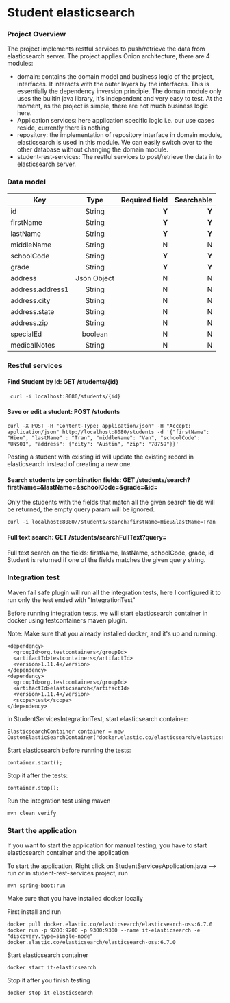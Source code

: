 # Student elasticsearch

### Project Overview
The project implements restful services to push/retrieve the data from elasticsearch server.
The project applies Onion architecture, there are 4 modules:
  - domain: contains the domain model and business logic of the project, interfaces. It interacts with the outer layers by the interfaces. This is essentially the dependency inversion principle. The domain module only uses the builtin java library, it's independent and very easy to test. At the moment, as the project is simple, there are not much business logic here.
  - Application services: here application specific logic i.e. our use cases reside, currently there is nothing
  - repository: the implementation of repository interface in domain module, elasticsearch is used in this module. We can easily switch over to the other database without changing the domain module.
  - student-rest-services: The restful services to post/retrieve the data in to elasticsearch server.

### Data model

| Key        | Type           | Required field  | Searchable|
| ------------- |:-------------:| -----:| ------:|
| id      | String | **Y** |**Y**|
| firstName      | String      |   **Y** | **Y**|
| lastName | String      |    **Y** | **Y** |
| middleName | String      |    N | N |
| schoolCode | String      |    **Y** | **Y** |
| grade | String      |    **Y** | **Y** |
| address | Json Object      |    N | N |
| address.address1 | String      |    N | N |
| address.city | String      |    N | N |
| address.state | String      |    N | N |
| address.zip | String      |    N | N |
| specialEd | boolean      |    N | N |
| medicalNotes | String      |    N | N |

### Restful services
#### Find Student by Id: GET /students/{id}
```
 curl -i localhost:8080/students/{id}
```

#### Save or edit a student: POST /students
```
curl -X POST -H "Content-Type: application/json" -H "Accept: application/json" http://localhost:8080/students -d '{"firstName": "Hieu", "lastName" : "Tran", "middleName": "Van", "schoolCode": "UNS01", "address": {"city": "Austin", "zip": "78759"}}'
```
Posting a student with existing id will update the existing record in elasticsearch instead of creating a new one.


#### Search students by combination fields: GET /students/search?firstName=&lastName=&schoolCode=&grade=&id=
Only the students with the fields that match all the given search fields will be returned, the empty query param will be ignored.
```
curl -i localhost:8080//students/search?firstName=Hieu&lastName=Tran
```


#### Full text search: GET /students/searchFullText?query=
Full text search on the fields: firstName, lastName, schoolCode, grade, id
Student is returned if one of the fields matches the given query string.


### Integration test
Maven fail safe plugin will run all the integration tests, here I configured it to run only the test ended with "IntegrationTest"

Before running integration tests, we will start elasticsearch container in docker using testcontainers maven plugin.

Note: Make sure that you already installed docker, and it's up and running.
```
<dependency>
  <groupId>org.testcontainers</groupId>
  <artifactId>testcontainers</artifactId>
  <version>1.11.4</version>
</dependency>
<dependency>
  <groupId>org.testcontainers</groupId>
  <artifactId>elasticsearch</artifactId>
  <version>1.11.4</version>
  <scope>test</scope>
</dependency>
```

in StudentServicesIntegrationTest, start elasticsearch container:
```
ElasticsearchContainer container = new CustomElasticSearchContainer("docker.elastic.co/elasticsearch/elasticsearch:6.7.0");
```

Start elasticsearch before running the tests:
```
container.start();
```

Stop it after the tests:
```
container.stop();
```

Run the integration test using maven
```
mvn clean verify
```

### Start the application
If you want to start the application for manual testing, you have to start elasticsearch container and the application

To start the application, Right click on StudentServicesApplication.java --> run
or in student-rest-services project, run
```
mvn spring-boot:run
```

Make sure that you have installed docker locally

First install and run
```
docker pull docker.elastic.co/elasticsearch/elasticsearch-oss:6.7.0
docker run -p 9200:9200 -p 9300:9300 --name it-elasticsearch -e "discovery.type=single-node"  docker.elastic.co/elasticsearch/elasticsearch-oss:6.7.0
```

Start elasticsearch container
```
docker start it-elasticsearch
```

Stop it after you finish testing
```
docker stop it-elasticsearch
```
